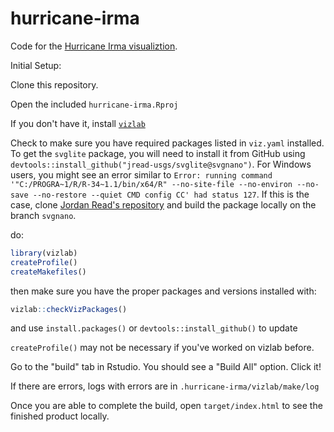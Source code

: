 # hurricane-irma

Code for the [Hurricane Irma visualiztion](https://owi.usgs.gov/vizlab/hurricane-irma/).

Initial Setup:

Clone this repository.

Open the included `hurricane-irma.Rproj`

If you don't have it, install [`vizlab`](https://github.com/USGS-VIZLAB/vizlab)

Check to make sure you have required packages listed in `viz.yaml` installed. To get the `svglite` package, you will need to install it from GitHub using `devtools::install_github("jread-usgs/svglite@svgnano")`. For Windows users, you might see an error similar to `Error: running command '"C:/PROGRA~1/R/R-34~1.1/bin/x64/R" --no-site-file --no-environ --no-save --no-restore --quiet CMD config CC' had status 127`. If this is the case, clone [Jordan Read's repository](https://github.com/jread-usgs/svglite) and build the package locally on the branch `svgnano`.

do:
```r
library(vizlab)
createProfile()
createMakefiles()
```

then make sure you have the proper packages and versions installed with:
```r
vizlab::checkVizPackages()
```
and use `install.packages()` or `devtools::install_github()` to update

`createProfile()` may not be necessary if you've worked on vizlab before.

Go to the "build" tab in Rstudio. You should see a "Build All" option. Click it!

If there are errors, logs with errors are in `.hurricane-irma/vizlab/make/log`

Once you are able to complete the build, open `target/index.html` to see the finished product locally.

